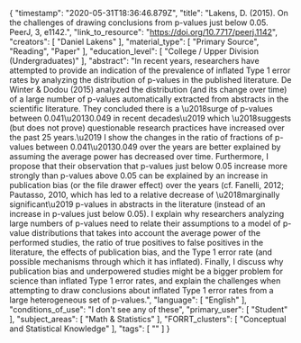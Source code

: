 {
    "timestamp": "2020-05-31T18:36:46.879Z",
    "title": "Lakens, D. (2015). On the challenges of drawing conclusions from p-values just below 0.05. PeerJ, 3, e1142.",
    "link_to_resource": "https://doi.org/10.7717/peerj.1142",
    "creators": [
        "Daniel Lakens"
    ],
    "material_type": [
        "Primary Source",
        "Reading",
        "Paper"
    ],
    "education_level": [
        "College / Upper Division (Undergraduates)"
    ],
    "abstract": "In recent years, researchers have attempted to provide an indication of the prevalence of inflated Type 1 error rates by analyzing the distribution of p-values in the published literature. De Winter & Dodou (2015) analyzed the distribution (and its change over time) of a large number of p-values automatically extracted from abstracts in the scientific literature. They concluded there is a \u2018surge of p-values between 0.041\u20130.049 in recent decades\u2019 which \u2018suggests (but does not prove) questionable research practices have increased over the past 25 years.\u2019 I show the changes in the ratio of fractions of p-values between 0.041\u20130.049 over the years are better explained by assuming the average power has decreased over time. Furthermore, I propose that their observation that p-values just below 0.05 increase more strongly than p-values above 0.05 can be explained by an increase in publication bias (or the file drawer effect) over the years (cf. Fanelli, 2012; Pautasso, 2010, which has led to a relative decrease of \u2018marginally significant\u2019 p-values in abstracts in the literature (instead of an increase in p-values just below 0.05). I explain why researchers analyzing large numbers of p-values need to relate their assumptions to a model of p-value distributions that takes into account the average power of the performed studies, the ratio of true positives to false positives in the literature, the effects of publication bias, and the Type 1 error rate (and possible mechanisms through which it has inflated). Finally, I discuss why publication bias and underpowered studies might be a bigger problem for science than inflated Type 1 error rates, and explain the challenges when attempting to draw conclusions about inflated Type 1 error rates from a large heterogeneous set of p-values.",
    "language": [
        "English"
    ],
    "conditions_of_use": "I don't see any of these",
    "primary_user": [
        "Student"
    ],
    "subject_areas": [
        "Math & Statistics"
    ],
    "FORRT_clusters": [
        "Conceptual and Statistical Knowledge"
    ],
    "tags": [
        ""
    ]
}